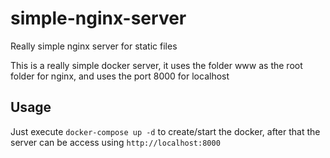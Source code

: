 # simple-nginx-server
Really simple nginx server for static files

This is a really simple docker server, it uses the folder www as the root folder for nginx, and uses the port 8000 for localhost

## Usage
Just execute `docker-compose up -d` to create/start the docker, after that the server can be access using `http://localhost:8000`
